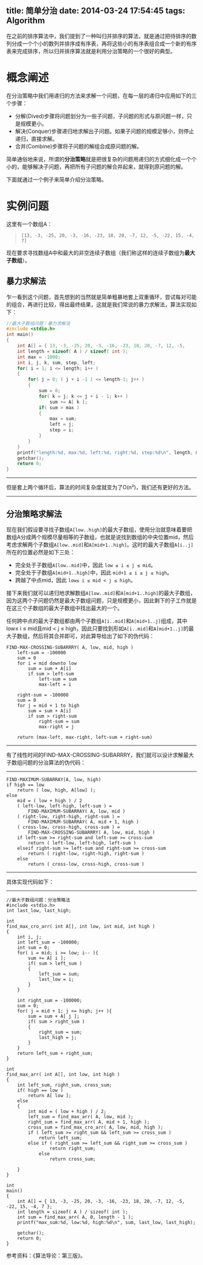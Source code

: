 title: 简单分治
date: 2014-03-24 17:54:45
tags: Algorithm
---
在之前的排序算法中，我们提到了一种叫归并排序的算法，就是通过把待排序的数列分成一个个小的数列并排序成有序表，再将这些小的有序表组合成一个新的有序表来完成排序，所以归并排序算法就是利用分治策略的一个很好的典型。  
<!-- more -->

# 概念阐述  

在分治策略中我们用递归的方法来求解一个问题，在每一层的递归中应用如下的三个步骤：
- 分解(Dived)步骤将问题划分为一些子问题，子问题的形式与原问题一样，只是规模更小。
- 解决(Conquer)步骤递归地求解出子问题。如果子问题的规模足够小，则停止递归，直接求解。
- 合并(Combine)步骤将子问题的解组合成原问题的解。  

简单通俗地来说，所谓的**分治策略**就是把很复杂的问题用递归的方式细化成一个个小的，能够解决子问题，再把所有子问题的解合并起来，就得到原问题的解。  

下面就通过一个例子来简单介绍分治策略。  

# 实例问题

这里有一个数组A：
> `[13, -3, -25, 20, -3, -16, -23, 18, 20, -7, 12, -5, -22, 15, -4, 7]`  

现在要求寻找数组A中和最大的非空连续子数组（我们称这样的连续子数组为**最大子数组**）。

## 暴力求解法

乍一看到这个问题，首先想到的当然就是简单粗暴地套上双重循环，尝试每对可能的组合，再进行比较，得出最终结果，这就是我们常说的暴力求解法，算法实现如下：  


```C
//最大子数组问题：暴力求解法
#include <stdio.h>
int main()
{
    int A[] = { 13, -3, -25, 20, -3, -16, -23, 18, 20, -7, 12, -5,     22, 15, -4, 7 };
    int length = sizeof( A ) / sizeof( int );
    int max = -1000;
    int i, j, k, sum, step, left;
    for( i = 1; i <= length; i++ ) 
    {
        for( j = 0; ( j + i -1 ) <= length-1; j++ )  
        {
            sum = 0;
            for( k = j; k <= j + i - 1; k++ ) 
                sum += A[ k ];
            if( sum > max )
            {
                max = sum;
                left = j;
                step = i;
            }
        }
    }
    printf("length:%d, max:%d, left:%d, right:%d, step:%d\n", length, max, left, left+step-1, step);
    getchar();
    return 0;
}
```  

---

但是套上两个循环后，算法的时间复杂度就变为了O(n²)，我们还有更好的方法。  

---

## 分治策略求解法

现在我们假设要寻找子数组`A[low..high]`的最大子数组，使用分治就意味着要把数组A分成两个规模尽量相等的子数组，也就是说找到数组的中央位置mid，然后考虑求解两个子数组`A[low..mid]`和`A[mid+1..high]`。这时的最大子数组`A[i..j]`所在的位置必然是如下三处：
- 完全处于子数组`A[low..mid]`中，因此 `low ≤ i ≤ j ≤ mid`。
- 完全处于子数组`A[mid+1..high]`中，因此 `mid+1 ≤ i ≤ j ≤ high`。
- 跨越了中点mid，因此 `low≤ i ≤ mid < j ≤ high`。  

接下来我们就可以递归地求解数组`A[low..mid]`和`A[mid+1..high]`的最大子数组，因为这两个子问题仍然是最大子数组问题，只是规模更小，因此剩下的子工作就是在这三个子数组的最大子数组中找出最大的一个。

任何跨中点的最大子数组都由两个子数组`A[i..mid]`和`A[mid+1..j]`组成，其中low≤ i ≤ mid且mid < j ≤ high，因此只要找到形如`A[i..mid]`和`A[mid+1..j]`的最大子数组，然后将其合并即可，对此算导给出了如下的伪代码：  

```
FIND-MAX-CROSSING-SUBARRRY( A, low, mid, high )
    left-sum = -100000
    sum = 0
    for i = mid downto low
        sum = sum + A[i]
        if sum > left-sum
            left-sum = sum
            max-left = i
	
    right-sum = -100000
    sum = 0
    for j = mid + 1 to high
        sum = sum + A[i]
        if sum > right-sum
            right-sum = sum
            max-right = j

    return (max-left, max-right, left-sum + right-sum)
```  

---

有了线性时间的FIND-MAX-CROSSING-SUBARRRY，我们就可以设计求解最大子数组问题的分治算法的伪代码：  

---

```
FIND-MAXIMUM-SUBARRAY(A, low, high)
if high == low
    return ( low, high, A[low] ); 
else 
    mid = ( low + high ) / 2
    ( left-low, left-high, left-sum ) = 
        FIND-MAXIMUM-SUBARRAY( A, low, mid )
    ( right-low, right-high, right-sum ) = 
        FIND-MAXIMUM-SUBARRAY( A, mid + 1, high )
    ( cross-low, cross-high, cross-sum ) = 
        FIND-MAX-CROSSING-SUBARRRY( A, low, mid, high )
    if left-sum >= right-sum and left-sum >= cross-sum
        return ( left-low, left-high, left-sum )
    elseif right-sum >= left-sum and right-sum >= cross-sum
        return ( right-low, right-high, right-sum )
    else
        return ( cross-low, cross-high, cross-sum )
```  

---

具体实现代码如下：  

---

```
//最大子数组问题：分治策略法
#include <stdio.h>
int last_low, last_high;

int
find_max_cro_arr( int A[], int low, int mid, int high )
{
    int i, j;
    int left_sum = -100000;
    int sum = 0;
    for( i = mid; i >= low; i-- ){
        sum += A[ i ]; 
        if( sum > left_sum )
        {
            left_sum = sum;
            last_low = i;
        }
    }

    int right_sum = -100000;
    sum = 0;
    for( j = mid + 1; j <= high; j++ ){
        sum = sum + A[ j ];
        if( sum > right_sum )
        {
            right_sum = sum;
            last_high = j;
        }	
    }
    return left_sum + right_sum;
}

int
find_max_arr( int A[], int low, int high )
{
    int left_sum, right_sum, cross_sum;
    if( high == low )
        return A[ low ];
    else
    {
        int mid = ( low + high ) / 2;
        left_sum = find_max_arr( A, low, mid );
        right_sum = find_max_arr( A, mid + 1, high );
        cross_sum = find_max_cro_arr( A, low, mid, high );
        if ( left_sum >= right_sum && left_sum >= cross_sum )	
            return left_sum;
        else if ( right_sum >= left_sum && right_sum >= cross_sum )	
                return right_sum;
            else
                return cross_sum;	
				
    }
}

int 
main()
{
    int A[] = { 13, -3, -25, 20, -3, -16, -23, 18, 20, -7, 12, -5, -22, 15, -4, 7 };
    int length = sizeof( A ) / sizeof( int );
    int sum = find_max_arr( A, 0, length - 1 );
    printf("max_sum:%d, low:%d, high:%d\n", sum, last_low, last_high);

    getchar();
    return 0;
}
```  

参考资料：《算法导论：第三版》。







